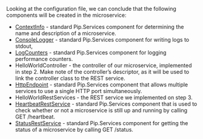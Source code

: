 
Looking at the configuration file, we can conclude that the following components will be created in the microservice:

- [ContextInfo](../../toolkit_api/node/components/info/context_info) - standard Pip.Services component for determining the name and description of a microservice.
- [ConsoleLogger](../../toolkit_api/node/components/log/console_logger) - standard Pip.Services component for writing logs to stdout,
- [LogCounters](../../toolkit_api/node/components/count/log_counters) - standard Pip.Services component for logging performance counters.
- HelloWorldController - the controller of our microservice, implemented in step 2. Make note of the controller’s descriptor, as it will be used to link the controller class to the REST service.
- [HttpEndpoint](../../toolkit_api/node/rpc/services/http_endpoint) - standard Pip.Services component that allows multiple services to use a single HTTP port simultaneously.
- HelloWorldRestServices - the REST service we implemented on step 3.
- [HeartbeatRestService](../../toolkit_api/node/rpc/services/heartbeat_rest_service) - standard Pip.Services component that is used to check whether or not a microservice is still up and running by calling GET /heartbeat.
- [StatusRestService](../../toolkit_api/node/rpc/services/status_rest_service/) - standard Pip.Services component for getting the status of a microservice by calling GET /status.
